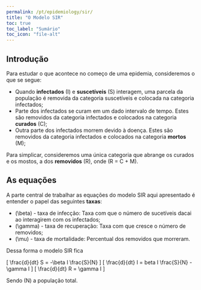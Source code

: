 ```yaml
---
permalink: /pt/epidemiology/sir/
title: "O Modelo SIR"
toc: true
toc_label: "Sumário"
toc_icon: "file-alt"
---
```


## Introdução

Para estudar o que acontece no começo de uma epidemia, consideremos o que se segue:

* Quando **infectados** (I) e **suscetíveis** (S) interagem, uma parcela da população é removida da categoria suscetíveis e colocada na categoria infectados;
* Parte dos infectados se curam em um dado intervalo de tempo. Estes são removidos da categoria infectados e colocados na categoria **curados** (C);
* Outra parte dos infectados morrem devido à doença. Estes são removidos da categoria infectados e colocados na categoria **mortos** (M);

Para simplicar, consideremos uma única categoria que abrange os curados e os mostos, a dos **removidos** (R), onde \(R = C + M\).

## As equações

A parte central de trabalhar as equações do modelo SIR aqui apresentado é entender o papel das seguintes **taxas**:

* \(\beta\) - taxa de infecção: Taxa com que o número de sucetíveis dacai ao interagirem com os infectados;
* \(\gamma\) - taxa de recuperação: Taxa com que cresce o número de removidos;
* \(\mu\) - taxa de mortalidade: Percentual dos removidos que morreram.

Dessa forma o modelo SIR fica

\[
\frac{d}{dt} S = -\beta I \frac{S}{N}
\]
\[
\frac{d}{dt} I = beta I \frac{S}{N} - \gamma I
\]
\[
\frac{d}{dt} R = \gamma I
\]

Sendo \(N\) a população total.
